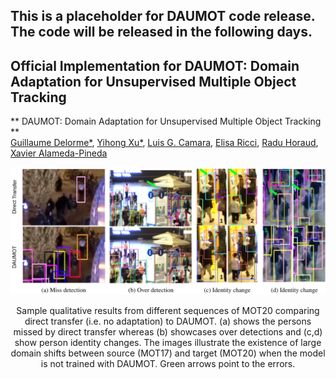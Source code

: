 ## This is a placeholder for DAUMOT code release. The code will be released in the following days.
## Official Implementation for DAUMOT: Domain Adaptation for Unsupervised Multiple Object Tracking <br />
** DAUMOT: Domain Adaptation for Unsupervised Multiple Object Tracking ** <br />
[Guillaume Delorme*](https://team.inria.fr/robotlearn/team-members/guillaume-delorme/), [Yihong Xu*](https://team.inria.fr/robotlearn/team-members/yihong-xu/), [Luis G. Camara](https://team.inria.fr/robotlearn/team-members/luis-gomez-camara/), [Elisa Ricci](http://elisaricci.eu/), [Radu Horaud](https://team.inria.fr/perception/team-members/radu-patrice-horaud/), [Xavier Alameda-Pineda](http://xavirema.eu/) <br />
<div align="center">
  <img src="https://github.com/yihongXU/DAUMOT/raw/main/teaser_DAUMOT.png" width="1200px" />
</div>
<p align = "center">
Sample qualitative results from different sequences of MOT20 comparing direct transfer (i.e. no adaptation) to DAUMOT. (a) shows the persons missed by
direct transfer whereas (b) showcases over detections and (c,d) show person identity changes. The images illustrate the existence of large domain shifts between
source (MOT17) and target (MOT20) when the model is not trained with DAUMOT. Green arrows point to the errors.
</p>





